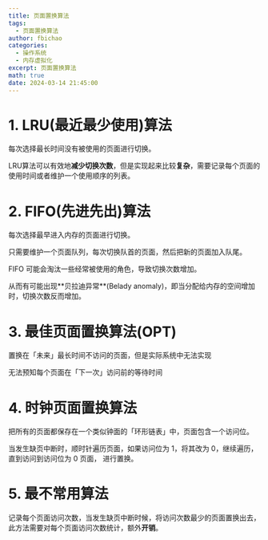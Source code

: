 ```yaml
---
title: 页面置换算法
tags:
  - 页面置换算法
author: fbichao
categories: 
  - 操作系统
  - 内存虚拟化
excerpt: 页面置换算法
math: true
date: 2024-03-14 21:45:00
---
```


# 1. LRU(最近最少使用)算法

每次选择最⻓时间没有被使用的页面进行切换。

LRU算法可以有效地**减少切换次数**，但是实现起来比较**复杂**，需要记录每个页面的使用时间或者维护一个使用顺序的列表。

# 2. FIFO(先进先出)算法

每次选择最早进入内存的页面进行切换。

只需要维护一个页面队列，每次切换队首的页面，然后把新的页面加入队尾。

FIFO 可能会淘汰一些经常被使用的⻆色，导致切换次数增加。

从而有可能出现**⻉拉迪异常**(Belady anomaly)，即当分配给内存的空间增加时，切换次数反而增加。

# 3. 最佳⻚面置换算法(OPT)

置换在「未来」最⻓时间不访问的⻚面，但是实际系统中无法实现

无法预知每个⻚面在「下一次」访问前的等待时间

# 4. 时钟⻚面置换算法

把所有的⻚面都保存在一个类似钟面的「环形链表」中，⻚面包含一个访问位。

当发生缺⻚中断时，顺时针遍历⻚面，如果访问位为 1，将其改为 0，继续遍历，直到访问到访问位为 0 ⻚面， 进行置换。

# 5. 最不常用算法

记录每个⻚面访问次数，当发生缺⻚中断时候，将访问次数最少的⻚面置换出去，此方法需要对每个⻚面访问次数统计，额外**开销**。


